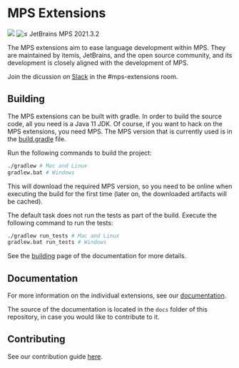 # MPS Extensions

<a href="https://build.mbeddr.com/project.html?projectId=Mbeddr2_Mbeddr_Gradle_MpsExtensions&tab=projectOverview"><img src="https://build.mbeddr.com/app/rest/builds/buildType:(id:Mbeddr2_Mbeddr_Gradle_MpsExtenstions)/statusIcon"/></a>
![≤ JetBrains MPS 2021.3.2](https://img.shields.io/badge/JetBrains%20MPS-%E2%89%A42021.3.2-orange)

The MPS extensions aim to ease language development within MPS. They are maintained by itemis, JetBrains, and the open source community, and its development is closely aligned with the development of MPS.

Join the dicussion on [Slack](https://slack-mps.jetbrains.com) in the #mps-extensions room.

## Building

The MPS extensions can be built with gradle. In order to build the source code, all you need is a Java 11 JDK. Of course, if you want to hack on the MPS extensions, you need MPS. The MPS version that is currently used is in the [build.gradle](https://github.com/JetBrains/MPS-extensions/blob/master/build.gradle#L61) file.

Run the following commands to build the project:

```bash
./gradlew # Mac and Linux
gradlew.bat # Windows
```

This will download the required MPS version, so you need to be online when executing the build for the first time (later on, the downloaded artifacts will be cached).

The default task does not run the tests as part of the build. Execute the following command to run the tests:

```bash
./gradlew run_tests # Mac and Linux
gradlew.bat run_tests # Windows
```

See the [building](https://jetbrains.github.io/MPS-extensions/building/) page of the documentation for more details.

## Documentation

For more information on the individual extensions, see our [documentation](https://jetbrains.github.io/MPS-extensions).

The source of the documentation is located in the `docs` folder of this repository, in case you would like to contribute to it.

## Contributing

See our contribution guide [here](https://jetbrains.github.io/MPS-extensions/contributing/).
